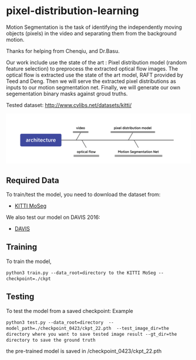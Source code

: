 # pixel-distribution-learning
Motion Segmentation is the task of identifying the independently moving objects (pixels) in the video and separating them from the background motion.

Thanks for helping from Chenqiu, and Dr.Basu.

Our work include use the state of the art : Pixel distribution model (random feature selection) to preprocess the extracted optical flow images. The optical flow is extracted use the state of the art model, RAFT provided by Teed and Deng. Then we will serve the extracted pixel distributions as inputs to our motion segmentation net. Finally, we will generate our own segementation binary masks against groud truths.

Tested dataset:
http://www.cvlibs.net/datasets/kitti/

![alt text](https://github.com/youwei1-sudo/pixel-distribution-learning/blob/main/documents/git_docs/workFlow.jpg)


## Required Data
To train/test the model, you need to download the dataset from:
* [KITTI MoSeg](http://webdocs.cs.ualberta.ca/~vis/kittimoseg/)

We also test our model on DAVIS 2016:
* [DAVIS](https://davischallenge.org/davis2016/code.html)

## Training
To train the model,
```Shell
python3 train.py --data_root=directory to the KITTI MoSeg --checkpoint=./ckpt
```

## Testing
To test the model from a saved checkpoint:
Example
```Shell
python3 test.py --data_root=directory  --model_path=./checkpoint_0423/ckpt_22.pth  --test_image_dir=the directory where you want to save tested image result --gt_dir=the directory to save the ground truth
```
 
 
 
the pre-trained model is saved in /checkpoint_0423/ckpt_22.pth 

